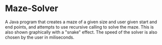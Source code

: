 # Maze-Solver
A Java program that creates a maze of a given size and user given start and end points, and attempts to use recursive calling to solve the maze. This is also shown graphically with a "snake" effect. The speed of the solver is also chosen by the user in miliseconds. 
